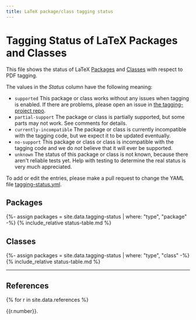 ```yaml
---
title: LaTeX package/class tagging status
---
```

<style>
td.supported {background-color: #DDFFDD;font-weight:bold;}
td.partial-support {background-color: #FFFFDD;font-weight:bold;}
td.no-support {background-color: #FFDDDD;font-weight:bold;}
</style>
<script src="sorttable.js"></script>

# Tagging Status of LaTeX Packages and Classes

This file shows the status of LaTeX [Packages](#packages) and [Classes](#classes)
with respect to PDF tagging.

The values in the *Status* column have the following meaning:

- `supported` This package or class works without any issues when tagging is enabled. If there are problems, please open an issue in [the tagging-project repo](https://github.com/latex3/tagging-project/issues).
- `partial-support` The package or class is partially supported, but some parts may not work. See comments for details.
- `currently-incompatible` The package or class is currently incompatible with the tagging code, but we expect it to be updated eventually. 
- `no-support` This package or class or class is incompatible with the tagging code and we do *not* believe that it will ever be supported.
- `unknown` The status of this package or class is not known, because there aren't reliable tests yet. Help with testing to determine the real status is very much appreciated.


To add or edit the entries, please make a pull request to change the YAML file
[tagging-status.yml](https://github.com/latex3/tagging-project/blob/main/_data/tagging-status.yml).


## Packages

{%- assign packages = site.data.tagging-status | where: "type", "package" -%}
{% include_relative status-table.md %}


## Classes

{%- assign packages = site.data.tagging-status | where: "type", "class" -%}
{% include_relative status-table.md %}


----


## References

{% for r in site.data.references %}
<p id="ref{{r.number}}"><span>{{r.number}}. </span> <a href="{{r.url}}<span>{{r.authors}}.</span> <span{{r.title}}</span></a></p>
{% endfor %}


